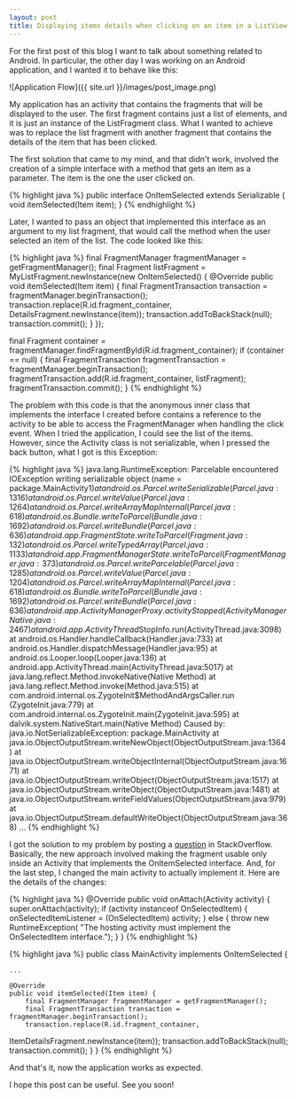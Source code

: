 ```yaml
---
layout: post
title: Displaying items details when clicking on an item in a ListView
---
```


For the first post of this blog I want to talk about something related to Android.
In particular, the other day I was working on an Android application, and I wanted it to behave like this:

![Application Flow]({{ site.url }}/images/post_image.png)

My application has an activity that contains the fragments that will be displayed to the user.
The first fragment contains just a list of elements, and it is just an instance of the ListFragment class.
What I wanted to achieve was to replace the list fragment with another fragment that contains the details of the item that has been clicked.

The first solution that came to my mind, and that didn't work, involved the creation of a simple interface with a method that gets an item as a parameter. The item is the one the user clicked on.

{% highlight java %}
public interface OnItemSelected extends Serializable {
    void itemSelected(Item item);
}
{% endhighlight %}

Later, I wanted to pass an object that implemented this interface as an argument to my list fragment, that would call the method when the user selected an item of the list.
The code looked like this:

{% highlight java %}
final FragmentManager fragmentManager = getFragmentManager();
final Fragment listFragment = MyListFragment.newInstance(new OnItemSelected() {
    @Override
    public void itemSelected(Item item) {
        final FragmentTransaction transaction = fragmentManager.beginTransaction();
        transaction.replace(R.id.fragment_container, DetailsFragment.newInstance(item));
        transaction.addToBackStack(null);
        transaction.commit();
    }
});

final Fragment container = fragmentManager.findFragmentById(R.id.fragment_container);
if (container == null) {
    final FragmentTransaction fragmentTransaction = fragmentManager.beginTransaction();
    fragmentTransaction.add(R.id.fragment_container, listFragment);
    fragmentTransaction.commit();
}
{% endhighlight %}

The problem with this code is that the anonymous inner class that implements the interface I created before contains a reference to the activity to be able to access the FragmentManager when handling the click event. When I tried the application, I could see the list of the items. However, since the Activity class is not serializable, when I pressed the back button, what I got is this Exception:

{% highlight java %}
java.lang.RuntimeException: Parcelable encountered IOException writing serializable
object (name = package.MainActivity$1)
        at android.os.Parcel.writeSerializable(Parcel.java:1316)
        at android.os.Parcel.writeValue(Parcel.java:1264)
        at android.os.Parcel.writeArrayMapInternal(Parcel.java:618)
        at android.os.Bundle.writeToParcel(Bundle.java:1692)
        at android.os.Parcel.writeBundle(Parcel.java:636)
        at android.app.FragmentState.writeToParcel(Fragment.java:132)
        at android.os.Parcel.writeTypedArray(Parcel.java:1133)
        at android.app.FragmentManagerState.writeToParcel(FragmentManager.java:373)
        at android.os.Parcel.writeParcelable(Parcel.java:1285)
        at android.os.Parcel.writeValue(Parcel.java:1204)
        at android.os.Parcel.writeArrayMapInternal(Parcel.java:618)
        at android.os.Bundle.writeToParcel(Bundle.java:1692)
        at android.os.Parcel.writeBundle(Parcel.java:636)
        at android.app.ActivityManagerProxy.activityStopped
(ActivityManagerNative.java:2467)
        at android.app.ActivityThread$StopInfo.run(ActivityThread.java:3098)
        at android.os.Handler.handleCallback(Handler.java:733)
        at android.os.Handler.dispatchMessage(Handler.java:95)
        at android.os.Looper.loop(Looper.java:136)
        at android.app.ActivityThread.main(ActivityThread.java:5017)
        at java.lang.reflect.Method.invokeNative(Native Method)
        at java.lang.reflect.Method.invoke(Method.java:515)
        at com.android.internal.os.ZygoteInit$MethodAndArgsCaller.run
(ZygoteInit.java:779)
        at com.android.internal.os.ZygoteInit.main(ZygoteInit.java:595)
        at dalvik.system.NativeStart.main(Native Method)
 Caused by: java.io.NotSerializableException: package.MainActivity
        at java.io.ObjectOutputStream.writeNewObject(ObjectOutputStream.java:1364)
        at java.io.ObjectOutputStream.writeObjectInternal(ObjectOutputStream.java:1671)
        at java.io.ObjectOutputStream.writeObject(ObjectOutputStream.java:1517)
        at java.io.ObjectOutputStream.writeObject(ObjectOutputStream.java:1481)
        at java.io.ObjectOutputStream.writeFieldValues(ObjectOutputStream.java:979)
        at java.io.ObjectOutputStream.defaultWriteObject(ObjectOutputStream.java:368)
        ...
{% endhighlight %}

I got the solution to my problem by posting a [question](http://stackoverflow.com/questions/23529357/java-io-notserializableexception-when-clicking-back-button) in StackOverflow. Basically, the new approach involved making the fragment usable only inside an Activity that implements the OnItemSelected interface. And, for the last step, I changed the main activity to actually implement it.
Here are the details of the changes:

{% highlight java %}
@Override
public void onAttach(Activity activity) {
    super.onAttach(activity);
    if (activity instanceof OnSelectedItem) {
        onSelectedItemListener = (OnSelectedItem) activity;
    } else {
        throw new RuntimeException(
"The hosting activity must implement the OnSelectedItem interface.");
    }
}
{% endhighlight %}

{% highlight java %}
public class MainActivity implements OnItemSelected {

    ...

    @Override
    public void itemSelected(Item item) {
        final FragmentManager fragmentManager = getFragmentManager();
        final FragmentTransaction transaction = fragmentManager.beginTransaction();
        transaction.replace(R.id.fragment_container,
ItemDetailsFragment.newInstance(item));
        transaction.addToBackStack(null);
        transaction.commit();
    }
}
{% endhighlight %}

And that's it, now the application works as expected.

I hope this post can be useful. See you soon!
